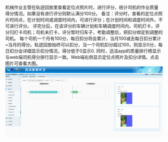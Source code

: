              
机械作业主管在轨迹回放里查看定位点照片时，进行评分，统计司机的作业质量
得分情况。如果没有进行评分则默认满分100分。
备注：评分时，查看的定位点照片时间点，在计划时间或调度时间内，可进行评分；在计划时间和调度时间外，不可进行评分。
评完分后，在该评分的车辆计划和车辆调度时间内，司机打卡，评分归打卡司机；司机未打卡，评分暂时归车子，考勤调整后，把扣分绑定到调整的司机。
每个司机一个月有100分，每日扣分将会累计，当月100减去每日扣分累计\=当月的得分。轨迹回放始终可以扣分，当一个司机扣分超过100，则显示0分，每日扣分会详细显示扣分情况，得分低于0显示0.
同时，迅洁app的质量排行榜显示与web端司机得分排行显示一致。Web端右侧显示定位点照片及扣分详情。点击图片可查看大图。
![](images/2028.png)